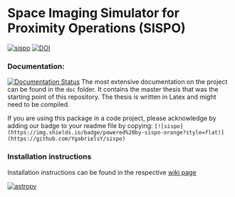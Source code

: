 # Space Imaging Simulator for Proximity Operations (SISPO)
[![sispo](https://img.shields.io/badge/powered%20by-sispo-orange?style=flat)](https://github.com/YgabrielsY/sispo)
[![DOI](https://zenodo.org/badge/DOI/10.5281/zenodo.3661054.svg)](https://doi.org/10.5281/zenodo.3661054)

### Documentation:
[![Documentation Status](https://readthedocs.org/projects/sispo/badge/?version=latest)](https://sispo.readthedocs.io/en/latest/?badge=latest)
The most extensive documentation on the project can be found in the `doc` folder. It contains the master thesis that was the starting point of this repository. The thesis is written in Latex and might need to be compiled.

If you are using this package in a code project, please acknowledge by adding our badge to your readme file by copying:
`[![sispo](https://img.shields.io/badge/powered%20by-sispo-orange?style=flat)](https://github.com/YgabrielsY/sispo)`

### Installation instructions
Installation instructions can be found in the respective [wiki page](https://github.com/YgabrielsY/sispo/wiki/Installation)

[![astropy](http://img.shields.io/badge/powered%20by-AstroPy-orange.svg?style=flat)](http://www.astropy.org/)
